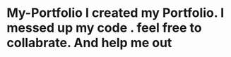 # My-Portfolio I created my Portfolio. I messed up my code . feel free to collabrate. And help me out
